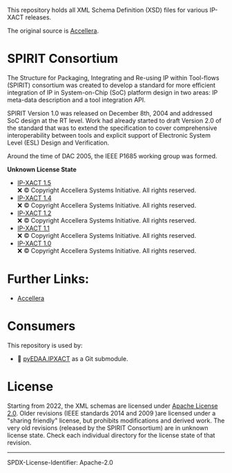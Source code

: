 This repository holds all XML Schema Definition (XSD) files for various IP-XACT releases. 

The original source is [Accellera](https://www.accellera.org/XMLSchema/).


# SPIRIT Consortium

The Structure for Packaging, Integrating and Re-using IP within Tool-flows (SPIRIT) consortium was created to develop a
standard for more efficient integration of IP in System-on-Chip (SoC) platform design in two areas: IP meta-data
description and a tool integration API.

SPIRIT Version 1.0 was released on December 8th, 2004 and addressed SoC design at the RT level. Work had already started
to draft Version 2.0 of the standard that was to extend the specification to cover comprehensive interoperability
between tools and explicit support of Electronic System Level (ESL) Design and Verification.

Around the time of DAC 2005, the IEEE P1685 working group was formed.

**Unknown License State**

* [IP-XACT 1.5](http://www.accellera.org/XMLSchema/SPIRIT/1.5/)  
  ❌ © Copyright Accellera Systems Initiative. All rights reserved.
* [IP-XACT 1.4](http://www.accellera.org/XMLSchema/SPIRIT/1.4/)  
  ❌ © Copyright Accellera Systems Initiative. All rights reserved.
* [IP-XACT 1.2](http://www.accellera.org/XMLSchema/SPIRIT/1.2/)  
  ❌ © Copyright Accellera Systems Initiative. All rights reserved.
* [IP-XACT 1.1](http://www.accellera.org/XMLSchema/SPIRIT/1.1/)  
  ❌ © Copyright Accellera Systems Initiative. All rights reserved.
* [IP-XACT 1.0](http://www.accellera.org/XMLSchema/SPIRIT/1.0/)  
  ❌ © Copyright Accellera Systems Initiative. All rights reserved.


# Further Links:

* [Accellera](https://www.accellera.org/)


# Consumers

This repository is used by:

* 🚧 [pyEDAA.IPXACT](https://github.com/edaa-org/pyEDAA.IPXACT) as a Git submodule.


# License

Starting from 2022, the XML schemas are licensed under [Apache License 2.0](LICENSE.md). Older revisions (IEEE standards
2014 and 2009 )are licensed under a "sharing friendly" license, but prohibits modifications and derived work. The very
old revisions (released by the SPIRIT Consortium) are in unknown license state. Check each individual directory for the
license state of that revision.  
<!--
The accompanying documentation is licensed under [Creative Commons - Attribution 4.0 (CC-BY 4.0)](doc/Doc-License.rst).
-->

-------------------------

SPDX-License-Identifier: Apache-2.0
